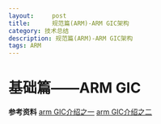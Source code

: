 ```yaml
---
layout:     post
title:      规范篇(ARM)-ARM GIC架构
category: 技术总结
description: 规范篇(ARM)-ARM GIC架构
tags: ARM
---
```


# 基础篇——ARM GIC

**参考资料**
[arm GIC介绍之一](https://blog.csdn.net/sunsissy/article/details/73791470)
[arm GIC介绍之二](https://blog.csdn.net/sunsissy/article/details/73842533)